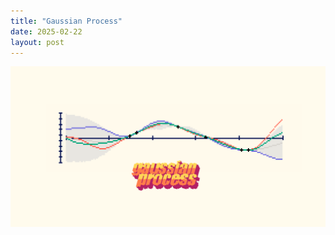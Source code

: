```yaml
---
title: "Gaussian Process"
date: 2025-02-22
layout: post
---
```

![](../_medias/gaussian_process.png)
